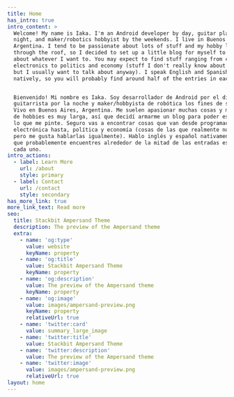 ```yaml
---
title: Home
has_intro: true
intro_content: >
  Welcome! My name is Iaka. I'm an Android developer by day, guitar player by
  night, and maker/robotics hobbyist by the weekends. I live in Buenos Aires,
  Argentina. I tend to be passionate about lots of stuff and my hobby list goes
  through the roof, so I decided to set up a little blog for myself to write
  about whatever I want to. You may expect to find stuff ranging from coding and
  electronics to politics and economy (stuff I don't really know about that much
  but I usually want to talk about anyway). I speak English and Spanish
  natively, so you will probably find around half of the entries in each.


  Bienvenido! Mi nombre es Iaka. Soy desarrollador de Android por el día,
  guitarrista por la noche y maker/hobbyista de robótica los fines de semana.
  Vivo en Buenos Aires, Argentina. Me suelen apasionar muchas cosas y mi lista
  de hobbies es muy larga, así que decidí armarme un blog para poder escribir de
  lo que me pinte. Seguro vas a encontrar cosas que van desde programación y
  electrónica hasta, política y economía (cosas de las que realmente no sé tanto
  pero me gusta hablarlas igualmente). Hablo inglés y español nativamente, así
  que probablemente encuentres alrededor de la mitad de las entradas escritas en
  cada uno.
intro_actions:
  - label: Learn More
    url: /about
    style: primary
  - label: Contact
    url: /contact
    style: secondary
has_more_link: true
more_link_text: Read more
seo:
  title: Stackbit Ampersand Theme
  description: The preview of the Ampersand theme
  extra:
    - name: 'og:type'
      value: website
      keyName: property
    - name: 'og:title'
      value: Stackbit Ampersand Theme
      keyName: property
    - name: 'og:description'
      value: The preview of the Ampersand theme
      keyName: property
    - name: 'og:image'
      value: images/ampersand-preview.png
      keyName: property
      relativeUrl: true
    - name: 'twitter:card'
      value: summary_large_image
    - name: 'twitter:title'
      value: Stackbit Ampersand Theme
    - name: 'twitter:description'
      value: The preview of the Ampersand theme
    - name: 'twitter:image'
      value: images/ampersand-preview.png
      relativeUrl: true
layout: home
---
```

